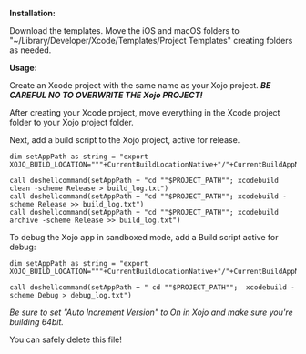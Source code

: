 **Installation:**

Download the templates. Move the iOS and macOS folders to "~/Library/Developer/Xcode/Templates/Project Templates" creating folders as needed.

**Usage:**

Create an Xcode project with the same name as your Xojo project. 
***BE CAREFUL NO TO OVERWRITE THE Xojo PROJECT!***

After creating your Xcode project, move everything in the Xcode project folder to your Xojo project folder.


Next, add a build script to the Xojo project, active for release.

```
dim setAppPath as string = "export XOJO_BUILD_LOCATION="""+CurrentBuildLocationNative+"/"+CurrentBuildAppName+".app"";"

call doshellcommand(setAppPath + "cd ""$PROJECT_PATH""; xcodebuild clean -scheme Release > build_log.txt")
call doshellcommand(setAppPath + "cd ""$PROJECT_PATH""; xcodebuild -scheme Release >> build_log.txt")
call doshellcommand(setAppPath + "cd ""$PROJECT_PATH""; xcodebuild archive -scheme Release >> build_log.txt")
```



To debug the Xojo app in sandboxed mode, add a Build script active for debug:

```
dim setAppPath as string = "export XOJO_BUILD_LOCATION="""+CurrentBuildLocationNative+"/"+CurrentBuildAppName+".app"";"

call doshellcommand(setAppPath + " cd ""$PROJECT_PATH"";  xcodebuild -scheme Debug > debug_log.txt")
```


*Be sure to set "Auto Increment Version" to On in Xojo and make sure you're building 64bit.*


You can safely delete this file!
